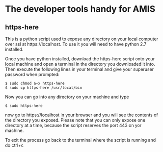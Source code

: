 # The developer tools handy for AMIS

## https-here
This is a python script used to expose any directory on your local computer over ssl at https://localhost. To use it you will need to have python 2.7 installed.

Once you have python installed, download the https-here script onto your local machine and open a terminal in the directory you downloaded it into. Then execute the following lines in your terminal and give your superuser password when prompted:

```
$ sudo chmod a+x https-here
$ sudo cp https-here /usr/local/bin
```

Now you can go into any directory on your machine and type

```
$ sudo https-here 
```

now go to https://localhost in your browser and you will see the contents of the directory you exposed. Please note that you can only expose one directory at a time, because the script reserves the port 443 on yor machine.

To exit the process go back to the terminal where the script is running and do ctrl+c